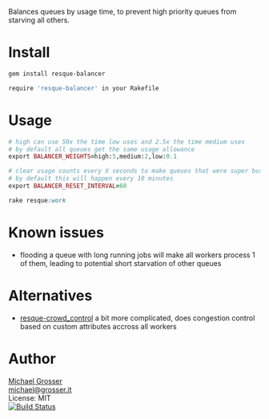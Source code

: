Balances queues by usage time, to prevent high priority queues from starving all others.

Install
=======

```Bash
gem install resque-balancer

require 'resque-balancer' in your Rakefile
```

Usage
=====

```Ruby
# high can use 50x the time low uses and 2.5x the time medium uses
# by default all queues get the same usage allowance
export BALANCER_WEIGHTS=high:5,medium:2,low:0.1

# clear usage counts every X seconds to make queues that were super busy in the past get a fresh start
# by default this will happen every 10 minutes
export BALANCER_RESET_INTERVAL=60

rake resque:work
```

Known issues
============
 - flooding a queue with long running jobs will make all workers process 1 of them, leading to potential short starvation of other queues

Alternatives
============
 - [resque-crowd_control](https://github.com/zendesk/resque-crowd_control) a bit more complicated, does congestion control based on custom attributes accross all workers

Author
======
[Michael Grosser](http://grosser.it)<br/>
michael@grosser.it<br/>
License: MIT<br/>
[![Build Status](https://travis-ci.org/grosser/resque-balancer.png)](https://travis-ci.org/grosser/resque-balancer)
